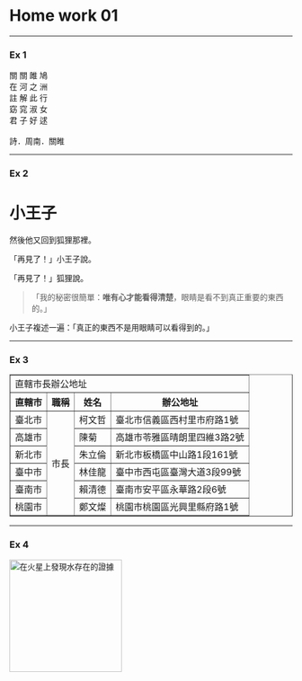 <h1>Home work 01</h1>
<hr>
<h3>Ex 1</h3>
關  關  雎  鳩<br>
在  河  之  洲<br>
註  解  此  行<br>
窈  窕  淑  女<br>
君  子  好  逑<br>
<br>
詩．周南．關睢

<hr>
<h3>Ex 2</h3>
<h1>小王子</h1>
<p>然後他又回到狐狸那裡。</p>
<p>「再見了！」小王子說。</p>
<p>「再見了！」狐狸說。</p>
<blockquote>
「我的秘密很簡單：<strong>唯有心才能看得清楚</strong>，眼睛是看不到真正重要的東西的。」
</blockquote>
<p>小王子複述一遍：「真正的東西不是用眼睛可以看得到的。」</p>

<hr>
<h3>Ex 3</h3>
<table border="1">
  <tr>
    <td colspan="4">直轄市長辦公地址</td>
  </tr>
  <tr>
    <th>直轄市</th>
    <th>職稱</th>
    <th>姓名</th>
    <th>辦公地址</th>
  </tr>
  <tr>
    <td>臺北市</td>
    <td rowspan="6">市長</td>
    <td>柯文哲</td>
    <td>臺北市信義區西村里市府路1號</td>
  </tr>
  <tr>
    <td>高雄市</td>
    <td>陳菊</td>
    <td>高雄市苓雅區晴朗里四維3路2號</td>
  </tr>
  <tr>
    <td>新北市</td>
    <td>朱立倫</td>
    <td>新北市板橋區中山路1段161號</td>
  </tr>
  <tr>
    <td>臺中市</td>
    <td>林佳龍</td>
    <td>臺中市西屯區臺灣大道3段99號</td>
  </tr>
  <tr>
    <td>臺南市</td>
    <td>賴清德</td>
    <td>臺南市安平區永華路2段6號</td>
  </tr>
  <tr>
    <td>桃園市</td>
    <td>鄭文燦</td>
    <td>桃園市桃園區光興里縣府路1號</td>
  </tr>
</table>

<hr>
<h3>Ex 4</h3>
<a href="http://www.google.com/doodles/evidence-of-water-found-on-mars"><img src="http://www.google.com/logos/doodles/2015/evidence-of-water-found-on-mars-5652760466817024.2-hp2x.gif" height=200 alt="在火星上發現水存在的證據"></a>




